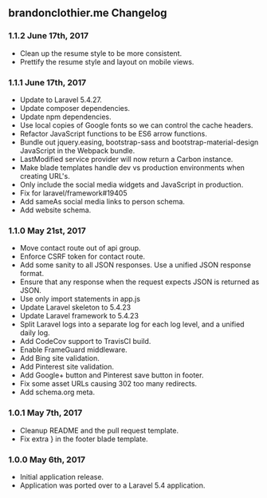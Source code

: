 ## brandonclothier.me Changelog
### 1.1.2 June 17th, 2017
- Clean up the resume style to be more consistent.
- Prettify the resume style and layout on mobile views.

### 1.1.1 June 17th, 2017
- Update to Laravel 5.4.27.
- Update composer dependencies.
- Update npm dependencies.
- Use local copies of Google fonts so we can control the cache headers.
- Refactor JavaScript functions to be ES6 arrow functions.
- Bundle out jquery.easing, bootstrap-sass and bootstrap-material-design JavaScript in the Webpack bundle.
- LastModified service provider will now return a Carbon instance.
- Make blade templates handle dev vs production environments when creating URL's.
- Only include the social media widgets and JavaScript in production.
- Fix for laravel/framework#19405
- Add sameAs social media links to person schema.
- Add website schema.

### 1.1.0 May 21st, 2017
- Move contact route out of api group.
- Enforce CSRF token for contact route.
- Add some sanity to all JSON responses. Use a unified JSON response format.
- Ensure that any response when the request expects JSON is returned as JSON.
- Use only import statements in app.js
- Update Laravel skeleton to 5.4.23
- Update Laravel framework to 5.4.23
- Split Laravel logs into a separate log for each log level, and a unified daily log.
- Add CodeCov support to TravisCI build.
- Enable FrameGuard middleware.
- Add Bing site validation.
- Add Pinterest site validation.
- Add Google+ button and Pinterest save button in footer.
- Fix some asset URLs causing 302 too many redirects.
- Add schema.org meta.

### 1.0.1 May 7th, 2017
- Cleanup README and the pull request template.
- Fix extra } in the footer blade template.

### 1.0.0 May 6th, 2017
- Initial application release.
- Application was ported over to a Laravel 5.4 application.
